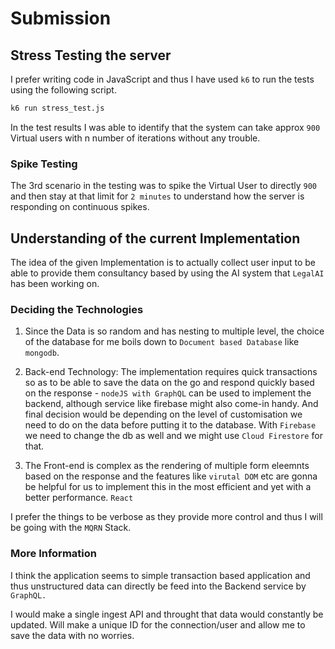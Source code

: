 # Submission

## Stress Testing the server 

I prefer writing code in JavaScript and thus I have used `k6` to run the tests using the following script.

```sh
k6 run stress_test.js
```

In the test results I was able to identify that the system can take approx `900` Virtual users with n number of iterations without any trouble.

### Spike Testing

The 3rd scenario in the testing was to spike the Virtual User to directly `900` and then stay at that limit for `2 minutes` to understand how the server is responding on continuous spikes.

## Understanding of the current Implementation

The idea of the given Implementation is to actually collect user input to be able to provide them consultancy based by using the AI system that `LegalAI` has been working on.

### Deciding the Technologies

1. Since the Data is so random and has nesting to multiple level, the choice of the database for me boils down to `Document based Database` like `mongodb`.

2. Back-end Technology: The implementation requires quick transactions so as to be able to save the data on the go and respond quickly based on the response - `nodeJS with GraphQL` can be used to implement the backend, although service like firebase might also come-in handy. And final decision would be depending on the level of customisation we need to do on the data before putting it to the database.
With `Firebase` we need to change the db as well and we might use `Cloud Firestore` for that.

3. The Front-end is complex as the rendering of multiple form eleemnts based on the response and the features like `virutal DOM` etc are gonna be helpful for us to implement this in the most efficient and yet with a better performance. `React`

I prefer the things to be verbose as they provide more control and thus I will be going with the `MQRN` Stack.

### More Information

I think the application seems to simple transaction based application and thus unstructured data can directly be feed into the Backend service by `GraphQL.`

I would make a single ingest API and throught that data would constantly be updated.
Will make a unique ID for the connection/user and allow me to save the data with no worries.